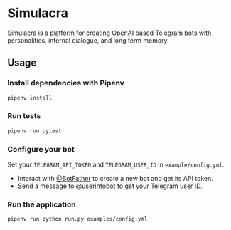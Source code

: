 # Simulacra

Simulacra is a platform for creating OpenAI based Telegram bots with personalities, internal dialogue, and long term memory.

## Usage

### Install dependencies with Pipenv

```sh
pipenv install
```

### Run tests
  
```sh
pipenv run pytest
```

### Configure your bot

Set your `TELEGRAM_API_TOKEN` and `TELEGRAM_USER_ID` in `example/config.yml`.

- Interact with [@BotFather](https://t.me/botfather) to create a new bot and get its API token.
- Send a message to [@userinfobot](https://t.me/userinfobot) to get your Telegram user ID.

### Run the application

```sh
pipenv run python run.py examples/config.yml
```
